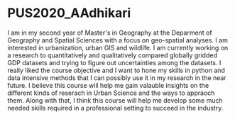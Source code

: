 # PUS2020_AAdhikari
I am in my second year of Master's in Geography at the Deparment of Geography and Spatial Sciences with a focus on geo-spatial analyses. I am interested in urbanization, urban GIS and wildlife. I am currently working on a research to quantitatively and qualitatively compared globally gridded GDP datasets and trying to figure out uncertainties among the datasets. 
I really liked the course objective and I want to hone my skills in python and data intensive methods that I can possibly use it in my research in the near future. I believe this course will help me gain valauble insights on the different kinds of reserach in Urban Science and the ways to appraoch them. Along with that, I think this course will help me develop some much needed skills required in a professional setting to succeed in the industry. 
